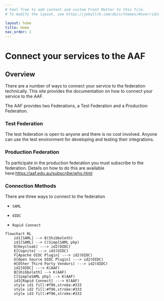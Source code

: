 ```yaml
---
# Feel free to add content and custom Front Matter to this file.
# To modify the layout, see https://jekyllrb.com/docs/themes/#overriding-theme-defaults

layout: home
title: Home
nav_order: 1
---
```

# Connect your services to the AAF

## Overview
 
There are a number of ways to connect your service to the federation technically. This site provides the 
documentation on how to connect your service to the AAF.

The AAF provides two Federations, a Test Federation and a Production Federation.

### Test Federation

The test federation is open to anyone and there is no cost involved. Anyone can use the test environment for developing and testing their integrations.

### Production Federation

To participate in the production federation you must subscribe to the federation. Details on how to do this are available here:https://aaf.edu.au/subscribe/who.html

### Connection Methods

There are three ways to connect to the federation
*     SAML
*     OIDC
*     Rapid Connect

```mermaid
flowchart RL
    id1[SAML] --> B(Shibboleth)
    id1[SAML] --> C(SimplSAML php)
    D[Keycloak] ---> id2(OIDC)
    E[Cognito] ---> id2(OIDC)
    F[Apache OIDC Plugin] ---> id2(OIDC)
    G[Open Source OIDC Plugin] ---> id2(OIDC)
    H[Other Third Party Vendors] ---> id2(OIDC)
    id2[OIDC] ---> K(AAF)
    B[Shibboleth] --> K(AAF)
    C[SimpleSAML php] --> K(AAF)
    id3[Rapid Connect] ---> K(AAF)
    style id1 fill:#f96,stroke:#333
    style id2 fill:#f96,stroke:#333
    style id3 fill:#f96,stroke:#333
```